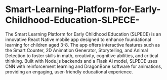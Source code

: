 # Smart-Learning-Platform-for-Early-Childhood-Education-SLPECE-
The Smart Learning Platform for Early Childhood Education (SLPECE) is an innovative React Native mobile app designed to enhance foundational learning for children aged 3-8. The app offers interactive features such as the Smart Counter, 2D Animation Generator, Storytelling, and Animal Detection to foster skills in math, creativity, cognitive abilities, and critical thinking. Built with Node.js backends and a Flask AI model, SLPECE uses CNN with reinforcement learning and DragonBone software for animations, providing an engaging, user-friendly educational experience.
